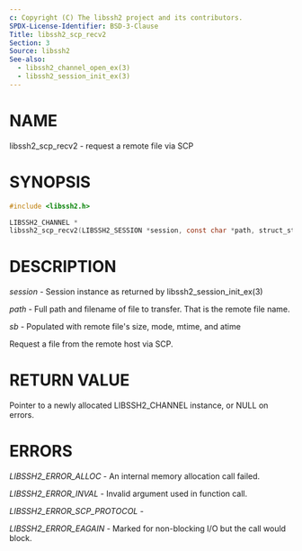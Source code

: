 ```yaml
---
c: Copyright (C) The libssh2 project and its contributors.
SPDX-License-Identifier: BSD-3-Clause
Title: libssh2_scp_recv2
Section: 3
Source: libssh2
See-also:
  - libssh2_channel_open_ex(3)
  - libssh2_session_init_ex(3)
---
```


# NAME

libssh2_scp_recv2 - request a remote file via SCP

# SYNOPSIS

~~~c
#include <libssh2.h>

LIBSSH2_CHANNEL *
libssh2_scp_recv2(LIBSSH2_SESSION *session, const char *path, struct_stat *sb);
~~~

# DESCRIPTION

*session* - Session instance as returned by libssh2_session_init_ex(3)

*path* - Full path and filename of file to transfer. That is the remote
file name.

*sb* - Populated with remote file's size, mode, mtime, and atime

Request a file from the remote host via SCP.

# RETURN VALUE

Pointer to a newly allocated LIBSSH2_CHANNEL instance, or NULL on errors.

# ERRORS

*LIBSSH2_ERROR_ALLOC* - An internal memory allocation call failed.

*LIBSSH2_ERROR_INVAL* - Invalid argument used in function call.

*LIBSSH2_ERROR_SCP_PROTOCOL* -

*LIBSSH2_ERROR_EAGAIN* - Marked for non-blocking I/O but the call would
block.
